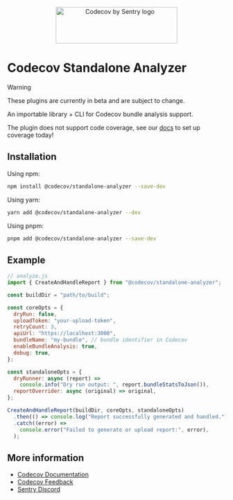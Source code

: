 <p align="center">
  <a href="https://about.codecov.io" target="_blank">
    <img src="https://about.codecov.io/wp-content/themes/codecov/assets/brand/sentry-cobranding/logos/codecov-by-sentry-logo.svg" alt="Codecov by Sentry logo" width="280" height="84">
  </a>
</p>

# Codecov Standalone Analyzer

> [!WARNING]
> These plugins are currently in beta and are subject to change.
>
> An importable library + CLI for Codecov bundle analysis support.
>
> The plugin does not support code coverage, see our [docs](https://docs.codecov.com/docs/quick-start) to set up coverage today!

## Installation

Using npm:

```bash
npm install @codecov/standalone-analyzer --save-dev
```

Using yarn:

```bash
yarn add @codecov/standalone-analyzer --dev
```

Using pnpm:

```bash
pnpm add @codecov/standalone-analyzer --save-dev
```

## Example

```js
// analyze.js
import { CreateAndHandleReport } from "@codecov/standalone-analyzer";

const buildDir = "path/to/build";

const coreOpts = {
  dryRun: false,
  uploadToken: "your-upload-token",
  retryCount: 3,
  apiUrl: "https://localhost:3000",
  bundleName: "my-bundle", // bundle identifier in Codecov
  enableBundleAnalysis: true,
  debug: true,
};

const standaloneOpts = {
  dryRunner: async (report) =>
    console.info("Dry run output: ", report.bundleStatsToJson()),
  reportOverrider: async (original) => original,
};

CreateAndHandleReport(buildDir, coreOpts, standaloneOpts)
  .then(() => console.log("Report successfully generated and handled."))
  .catch((error) =>
    console.error("Failed to generate or upload report:", error),
  );
```

## More information

- [Codecov Documentation](https://docs.codecov.com/docs)
- [Codecov Feedback](https://github.com/codecov/feedback/discussions)
- [Sentry Discord](https://discord.gg/Ww9hbqr)
